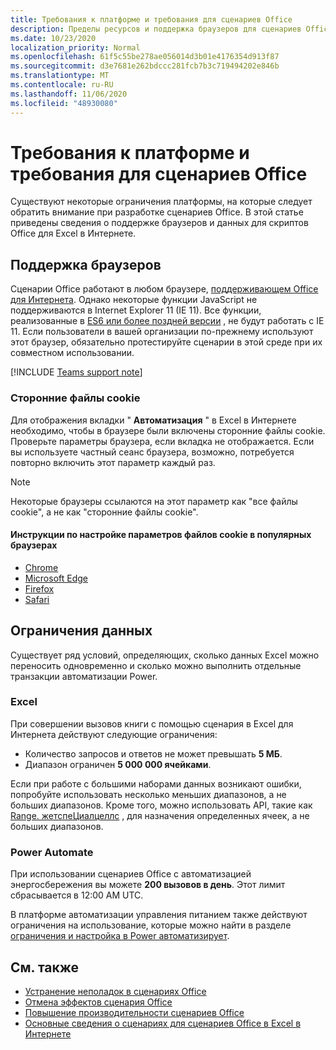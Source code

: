 ```yaml
---
title: Требования к платформе и требования для сценариев Office
description: Пределы ресурсов и поддержка браузеров для сценариев Office при использовании с Excel в Интернете
ms.date: 10/23/2020
localization_priority: Normal
ms.openlocfilehash: 61f5c55be278ae056014d3b01e4176354d913f87
ms.sourcegitcommit: d3e7681e262bdccc281fcb7b3c719494202e846b
ms.translationtype: MT
ms.contentlocale: ru-RU
ms.lasthandoff: 11/06/2020
ms.locfileid: "48930080"
---
```

# <a name="platform-limits-and-requirements-with-office-scripts"></a>Требования к платформе и требования для сценариев Office

Существуют некоторые ограничения платформы, на которые следует обратить внимание при разработке сценариев Office. В этой статье приведены сведения о поддержке браузеров и данных для скриптов Office для Excel в Интернете.

## <a name="browser-support"></a>Поддержка браузеров

Сценарии Office работают в любом браузере, [поддерживающем Office для Интернета](https://support.microsoft.com/office/ad1303e0-a318-47aa-b409-d3a5eb44e452). Однако некоторые функции JavaScript не поддерживаются в Internet Explorer 11 (IE 11). Все функции, реализованные в [ES6 или более поздней версии](https://www.w3schools.com/Js/js_es6.asp) , не будут работать с IE 11. Если пользователи в вашей организации по-прежнему используют этот браузер, обязательно протестируйте сценарии в этой среде при их совместном использовании.

[!INCLUDE [Teams support note](../includes/teams-support-note.md)]

### <a name="third-party-cookies"></a>Сторонние файлы cookie

Для отображения вкладки " **Автоматизация** " в Excel в Интернете необходимо, чтобы в браузере были включены сторонние файлы cookie. Проверьте параметры браузера, если вкладка не отображается. Если вы используете частный сеанс браузера, возможно, потребуется повторно включить этот параметр каждый раз.

> [!NOTE]
> Некоторые браузеры ссылаются на этот параметр как "все файлы cookie", а не как "сторонние файлы cookie".

#### <a name="instructions-for-adjusting-cookie-settings-in-popular-browsers"></a>Инструкции по настройке параметров файлов cookie в популярных браузерах

- [Chrome](https://support.google.com/chrome/answer/95647)
- [Microsoft Edge](https://support.microsoft.com/microsoft-edge/temporarily-allow-cookies-and-site-data-in-microsoft-edge-597f04f2-c0ce-f08c-7c2b-541086362bd2)
- [Firefox](https://support.mozilla.org/kb/disable-third-party-cookies)
- [Safari](https://support.apple.com/guide/safari/manage-cookies-and-website-data-sfri11471/mac)

## <a name="data-limits"></a>Ограничения данных

Существует ряд условий, определяющих, сколько данных Excel можно переносить одновременно и сколько можно выполнить отдельные транзакции автоматизации Power.

### <a name="excel"></a>Excel

При совершении вызовов книги с помощью сценария в Excel для Интернета действуют следующие ограничения:

- Количество запросов и ответов не может превышать **5 МБ**.
- Диапазон ограничен **5 000 000 ячейками**.

Если при работе с большими наборами данных возникают ошибки, попробуйте использовать несколько меньших диапазонов, а не больших диапазонов. Кроме того, можно использовать API, такие как [Range. жетспеЦиалцеллс](/javascript/api/office-scripts/excelscript/excelscript.range#getspecialcells-celltype--cellvaluetype-) , для назначения определенных ячеек, а не больших диапазонов.

### <a name="power-automate"></a>Power Automate

При использовании сценариев Office с автоматизацией энергосбережения вы можете **200 вызовов в день**. Этот лимит сбрасывается в 12:00 AM UTC.

В платформе автоматизации управления питанием также действуют ограничения на использование, которые можно найти в разделе [ограничения и настройка в Power автоматизирует](/power-automate/limits-and-config).

## <a name="see-also"></a>См. также

- [Устранение неполадок в сценариях Office](troubleshooting.md)
- [Отмена эффектов сценария Office](undo.md)
- [Повышение производительности сценариев Office](../develop/web-client-performance.md)
- [Основные сведения о сценариях для сценариев Office в Excel в Интернете](../develop/scripting-fundamentals.md)

